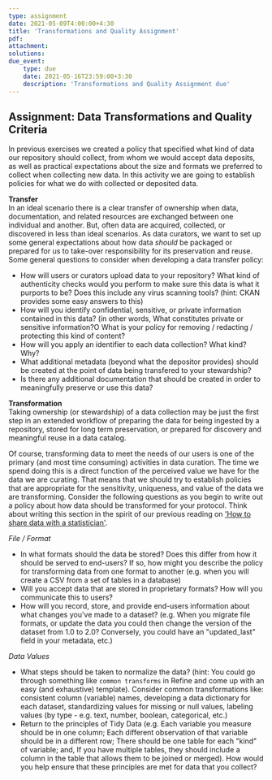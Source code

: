 ```yaml
---
type: assignment
date: 2021-05-09T4:00:00+4:30
title: 'Transformations and Quality Assignment'
pdf:
attachment:
solutions:
due_event: 
    type: due
    date: 2021-05-16T23:59:00+3:30
    description: 'Transformations and Quality Assignment due'
---
```

## Assignment: Data Transformations and Quality Criteria

In previous exercises we created a policy that specified what kind of data our repository should collect, from whom we would accept data deposits, as well as practical expectations about the size and formats we preferred to collect when collecting new data. In this activity we are going to establish policies for what we do with collected or deposited data.

**Transfer**        
In an ideal scenario there is a clear transfer of ownership when data, documentation, and related resources are exchanged between one individual and another. But, often data are acquired, collected, or discovered in less than ideal scenarios. As data curators, we want to set up some general expectations about how data *should* be packaged or prepared for us to take-over responsibility for its preservation and reuse. Some general questions to consider when developing a data transfer policy:    

- How will users or curators upload data to your repository? What kind of authenticity checks would you perform to make sure this data is what it purports to be? Does this include any virus scanning tools? (hint: CKAN provides some easy answers to this)
- How will you identify confidential, sensitive, or private information contained in this data? (in other words, What constitutes private or sensitive information?O What is your policy for removing / redacting / protecting this kind of content?
- How will you apply an identifier to each data collection? What kind? Why?
- What additional metadata (beyond what the depositor provides) should be created at the point of data being transfered to your stewardship?
- Is there any additional documentation that should be created in order to meaningfully preserve or use this data?

**Transformation**      
Taking ownership (or stewardship) of a data collection may be just the first step in an extended workflow of preparing the data for being ingested by a repository, stored for long term preservation, or prepared for discovery and meaningful reuse in a data catalog.

Of course, transforming data to meet the needs of our users is one of the primary (and most time consuming) activities in data curation. The time we spend doing this is a direct function of the perceived value we have for the data we are curating. That means that we should try to establish policies that are appropriate for the sensitivity, uniqueness, and value of the data we are transforming. Consider the following questions as you begin to write out a policy about how data should be transformed for your protocol. Think about writing this section in the spirit of our previous reading on ['How to share data with a statistician'](https://github.com/jtleek/datasharing).

*File / Format*    
- In what formats should the data be stored? Does this differ from how it should be served to end-users? If so, how might you describe the policy for transforming data from one format to another (e.g. when you will create a CSV from a set of tables in a database)
- Will you accept data that are stored in proprietary formats? How will you communicate this to users?
- How will you record, store, and provide end-users information about what changes you've made to a dataset? (e.g. When you migrate file formats, or update the data you could then change the version of the dataset from 1.0 to 2.0? Conversely, you could have an "updated_last" field in your metadata, etc.)

*Data Values*           
- What steps should be taken to normalize the data? (hint: You could go through something like `common transforms` in Refine and come up with an easy (and exhaustive) template). Consider common transformations like: consistent column (variable) names, developing a data dictionary for each dataset, standardizing values for missing or null values, labeling values (by type - e.g. text, number, boolean, categorical, etc.)
- Return to the principles of Tidy Data (e.g. Each variable you measure should be in one column; Each different observation of that variable should be in a different row; There should be one table for each "kind" of variable; and, If you have multiple tables, they should include a column in the table that allows them to be joined or merged). How would you help ensure that these principles are met for data that you collect?

